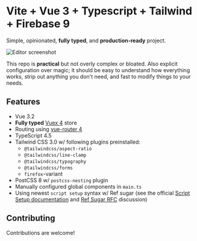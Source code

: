 # Vite + Vue 3 + Typescript + Tailwind + Firebase 9

Simple, opinionated, **fully typed**, and **production-ready** project.

![Editor screenshot](https://awesomescreenshot.s3.amazonaws.com/image/2101513/23226406-5ec690fb4c5aa619301a31f0ffcbc28e.png?X-Amz-Algorithm=AWS4-HMAC-SHA256&X-Amz-Credential=AKIAJSCJQ2NM3XLFPVKA%2F20220301%2Fus-east-1%2Fs3%2Faws4_request&X-Amz-Date=20220301T164627Z&X-Amz-Expires=28800&X-Amz-SignedHeaders=host&X-Amz-Signature=b65fd6245b08d656a313a2d6c386fb2f2375de378911fde919b7394575cbf50b)

This repo is **practical**  but not overly complex or bloated. Also explicit configuration over magic; it should be easy to understand how everything works, strip out anything you don't need, and fast to modify things to your needs.

## Features

- Vue 3.2
- **Fully typed** [Vuex 4](https://vuex.vuejs.org/) store
- Routing using [vue-router 4](https://router.vuejs.org/)
- TypeScript 4.5
- Tailwind CSS 3.0 w/ following plugins preinstalled:
  - `@tailwindcss/aspect-ratio`
  - `@tailwindcss/line-clamp`
  - `@tailwindcss/typography`
  - `@tailwindcss/forms`
  - `firefox`-variant
- PostCSS 8 w/ `postcss-nesting` plugin
- Manually configured global components in `main.ts`
- Using newest `script setup` syntax w/ Ref sugar (see the official [Script Setup documentation](https://vuejs.org/api/sfc-script-setup.html) and [Ref Sugar RFC](https://github.com/vuejs/rfcs/discussions/369) discussion)

## Contributing

Contributions are welcome!
